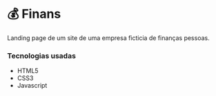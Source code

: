 # 💰 Finans

<p>
Landing page de um site de uma empresa ficticia de finanças pessoas.  
  


### Tecnologias usadas

- HTML5
- CSS3
- Javascript
  
